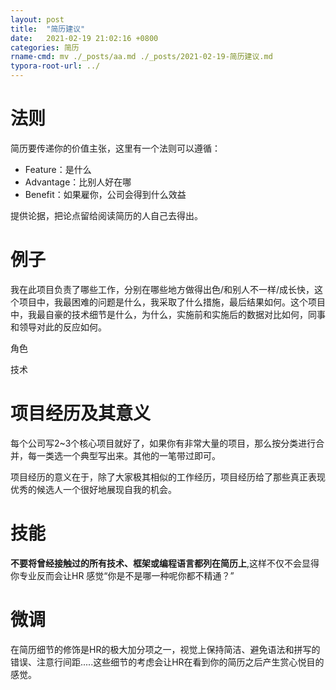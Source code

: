 ```yaml
---
layout: post
title:  "简历建议"
date:   2021-02-19 21:02:16 +0800
categories: 简历
rname-cmd: mv ./_posts/aa.md ./_posts/2021-02-19-简历建议.md
typora-root-url: ../
---
```


# 法则

简历要传递你的价值主张，这里有一个法则可以遵循：

- Feature：是什么
- Advantage：比别人好在哪
- Benefit：如果雇你，公司会得到什么效益

提供论据，把论点留给阅读简历的人自己去得出。

# 例子

我在此项目负责了哪些工作，分别在哪些地方做得出色/和别人不一样/成长快，这个项目中，我最困难的问题是什么，我采取了什么措施，最后结果如何。这个项目中，我最自豪的技术细节是什么，为什么，实施前和实施后的数据对比如何，同事和领导对此的反应如何。

角色

技术

# 项目经历及其意义

每个公司写2~3个核心项目就好了，如果你有非常大量的项目，那么按分类进行合并，每一类选一个典型写出来。其他的一笔带过即可。

项目经历的意义在于，除了大家极其相似的工作经历，项目经历给了那些真正表现优秀的候选人一个很好地展现自我的机会。

# 技能

**不要将曾经接触过的所有技术、框架或编程语言都列在简历上**,这样不仅不会显得你专业反而会让HR 感觉“你是不是哪一种呢你都不精通？”

# 微调

在简历细节的修饰是HR的极大加分项之一，视觉上保持简洁、避免语法和拼写的错误、注意行间距.....这些细节的考虑会让HR在看到你的简历之后产生赏心悦目的感觉。
